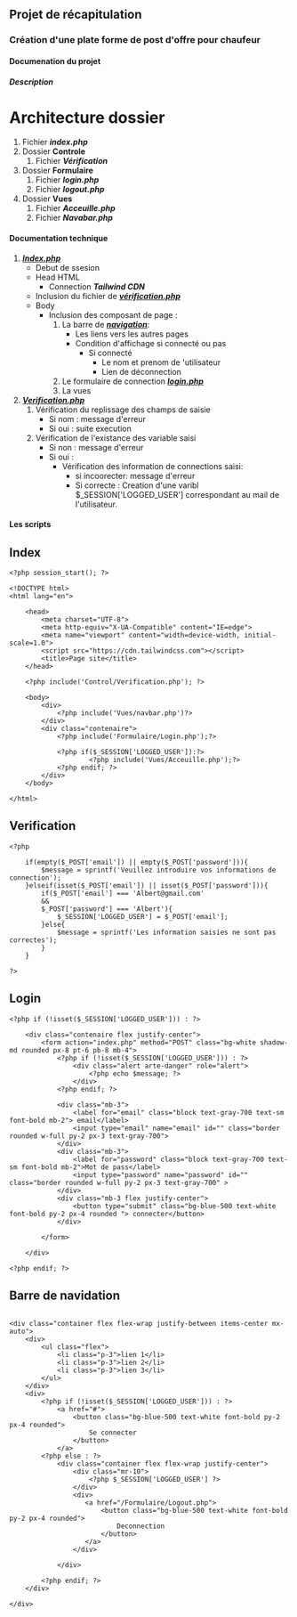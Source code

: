 ## Projet de récapitulation 
### Création d'une plate forme de post d'offre pour chaufeur 

#### Documenation du projet

##### Description

# Architecture dossier 
1. Fichier ***index.php***
2. Dossier **Controle**
    1. Fichier ***Vérification***
3. Dossier **Formulaire**
    1. Fichier ***login.php***
    2. Fichier ***logout.php***
4. Dossier **Vues**
    1. Fichier ***Acceuille.php***
    2. Fichier ***Navabar.php***
#### Documentation technique 
1. ***[Index.php](#index)***
    - Debut de ssesion 
    - Head HTML 
        - Connection ***Tailwind CDN***
    - Inclusion du fichier de ***[vérification.php](#verification)*** 
    - Body
        - Inclusion des composant de page :
            1. La barre de ***[navigation](#barre-de-navidation)***:
                - Les liens vers les autres pages  
                - Condition d'affichage si connecté ou pas 
                    - Si connecté
                        - Le nom et prenom de 'utilisateur 
                        - Lien de déconnection 
            2. Le formulaire de connection ***[login.php](#login)***
            3. La vues 
2. ***[Verification.php](#verification)***
    1. Vérification du replissage des champs de saisie 
        - Si nom : message d'erreur 
        - Si oui : suite execution 
    2. Vérification de l'existance des variable saisi 
        - Si non : message d'erreur 
        - Si oui :
            - Vérification des information de connections saisi: 
                - si incoorecter: message d'erreur 
                - Si correcte : Creation d'une varibl $_SESSION['LOGGED_USER'] correspondant au mail de l'utilisateur.
#### Les scripts 

## Index
```
<?php session_start(); ?>

<!DOCTYPE html>
<html lang="en">

    <head>
        <meta charset="UTF-8">
        <meta http-equiv="X-UA-Compatible" content="IE=edge">
        <meta name="viewport" content="width=device-width, initial-scale=1.0">
        <script src="https://cdn.tailwindcss.com"></script>
        <title>Page site</title>
    </head>

    <?php include('Control/Verification.php'); ?>

    <body>
        <div>
            <?php include('Vues/navbar.php')?>
        </div>
        <div class="contenaire">
            <?php include('Formulaire/Login.php');?>

            <?php if($_SESSION['LOGGED_USER']):?>
                    <?php include('Vues/Acceuille.php');?>
            <?php endif; ?>
        </div>
    </body>

</html>
```
## Verification

```
<?php

    if(empty($_POST['email']) || empty($_POST['password'])){
        $message = sprintf('Veuillez introduire vos informations de connection');
    }elseif(isset($_POST['email']) || isset($_POST['password'])){
        if($_POST['email'] === 'Albert@gmail.com' 
        &&
        $_POST['password'] === 'Albert'){
            $_SESSION['LOGGED_USER'] = $_POST['email'];
        }else{
            $message = sprintf('Les information saisies ne sont pas correctes');
        }
    }

?>
```
## Login
```
<?php if (!isset($_SESSION['LOGGED_USER'])) : ?>

    <div class="contenaire flex justify-center">
        <form action="index.php" method="POST" class="bg-white shadow-md rounded px-8 pt-6 pb-8 mb-4">
            <?php if (!isset($_SESSION['LOGGED_USER'])) : ?>
                <div class="alert arte-danger" role="alert">
                    <?php echo $message; ?>
                </div>
            <?php endif; ?>

            <div class="mb-3">
                <label for="email" class="block text-gray-700 text-sm font-bold mb-2"> email</label>
                <input type="email" name="email" id="" class="border rounded w-full py-2 px-3 text-gray-700">
            </div>
            <div class="mb-3">
                <label for="password" class="block text-gray-700 text-sm font-bold mb-2">Mot de pass</label>
                <input type="password" name="password" id="" class="border rounded w-full py-2 px-3 text-gray-700" >
            </div>
            <div class="mb-3 flex justify-center">
                <button type="submit" class="bg-blue-500 text-white font-bold py-2 px-4 rounded "> connecter</button>
            </div>

        </form>

    </div>

<?php endif; ?>
```

## Barre de navidation 
```

<div class="container flex flex-wrap justify-between items-center mx-auto">
    <div>
        <ul class="flex">
            <li class="p-3">lien 1</li>
            <li class="p-3">lien 2</li>
            <li class="p-3">lien 3</li>
        </ul>
    </div>
    <div>
        <?php if (!isset($_SESSION['LOGGED_USER'])) : ?>
            <a href="#">
                <button class="bg-blue-500 text-white font-bold py-2 px-4 rounded">
                    Se connecter 
                </button>
            </a>
        <?php else : ?>
            <div class="container flex flex-wrap justify-center">
                <div class="mr-10">
                    <?php $_SESSION['LOGGED_USER'] ?>
                </div>
                <div>
                   <a href="/Formulaire/Logout.php">
                       <button class="bg-blue-500 text-white font-bold py-2 px-4 rounded">
                           Deconnection
                       </button>
                   </a> 
                </div>

            </div>

        <?php endif; ?>
    </div>

</div>

```